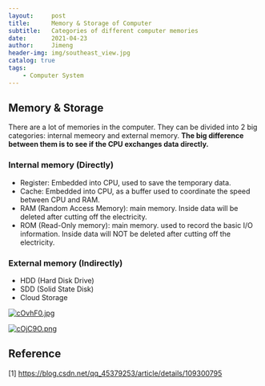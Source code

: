 ```yaml
---
layout:     post
title:      Memory & Storage of Computer
subtitle:   Categories of different computer memories
date:       2021-04-23
author:     Jimeng
header-img: img/southeast_view.jpg
catalog: true
tags:
    - Computer System
---
```

 

## Memory & Storage

There are a lot of memories in the computer. They can be divided into 2 big categories: internal memeory and external memory. 
**The big difference between them is to see if the CPU exchanges data directly.**


### Internal memory (Directly)


- Register: Embedded into CPU, used to save the temporary data.
- Cache: Embedded into CPU, as a buffer used to coordinate the speed between CPU and RAM.
- RAM (Random Access Memory): main memory. Inside data will be deleted after cutting off the electricity.
- ROM (Read-Only memory): main memory. used to record the basic I/O information. Inside data will NOT be deleted after cutting off the electricity.
    
    
### External memory (Indirectly)
    
- HDD (Hard Disk Drive)
- SDD (Solid State Disk)
- Cloud Storage


[![cOvhF0.jpg](https://z3.ax1x.com/2021/04/23/cOvhF0.jpg)](https://imgtu.com/i/cOvhF0)


[![cOjC9O.png](https://z3.ax1x.com/2021/04/23/cOjC9O.png)](https://imgtu.com/i/cOjC9O)


## Reference

[1] https://blog.csdn.net/qq_45379253/article/details/109300795
